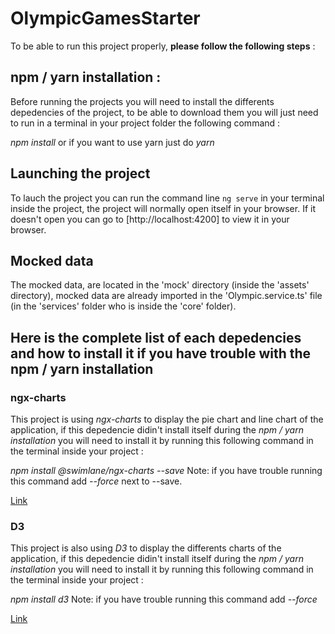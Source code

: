 
# OlympicGamesStarter

To be able to run this project properly, **please follow the following steps** :


## npm / yarn installation :
Before running the projects you will need to install the differents depedencies of the project, to be able to download them you will just need to run in a terminal in your project folder the following command : 

*npm install* or if you want to use yarn just do *yarn*


## Launching the project
To lauch the project you can run the command line `ng serve` in your terminal inside the project, the project will normally open itself in your browser. If it doesn't open you can go to [http://localhost:4200] to view it in your browser.


## Mocked data
The mocked data, are located in the 'mock' directory (inside the 'assets' directory), mocked data are already imported in the 'Olympic.service.ts' file (in the 'services' folder who is inside the 'core' folder).



## Here is the complete list of each depedencies and how to install it if you have trouble with the npm / yarn installation

### ngx-charts
This project is using *ngx-charts* to display the pie chart and line chart of the application, if this depedencie didin't install itself during the *npm / yarn installation* you will need to install it by running this following command in the terminal inside your project :

*npm install @swimlane/ngx-charts --save*
Note: if you have trouble running this command add *--force* next to --save.

[Link](https://swimlane.gitbook.io/ngx-charts/installing)



### D3
This project is also using *D3* to display the differents charts of the application, if this depedencie didin't install itself during the *npm / yarn installation* you will need to install it by running this following command in the terminal inside your project :

*npm install d3*
Note: if you have trouble running this command add *--force*

[Link](https://www.npmjs.com/package/d3)